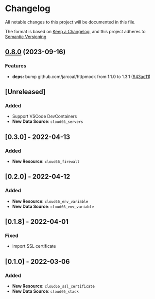 # Changelog

All notable changes to this project will be documented in this file.

The format is based on [Keep a Changelog](https://keepachangelog.com/en/1.0.0/),
and this project adheres to [Semantic Versioning](https://semver.org/spec/v2.0.0.html).

## [0.8.0](https://github.com/itsmechlark/terraform-provider-cloud66/compare/v0.7.2...v0.8.0) (2023-09-16)


### Features

* **deps:** bump github.com/jarcoal/httpmock from 1.1.0 to 1.3.1 ([943ac11](https://github.com/itsmechlark/terraform-provider-cloud66/commit/943ac113f683821de56248d1177cf2b5eb9ced96))

## [Unreleased]
### Added
- Support VSCode DevContainers
- **New Data Source**: `cloud66_servers`

## [0.3.0] - 2022-04-13
### Added
- **New Resource**: `cloud66_firewall`

## [0.2.0] - 2022-04-12
### Added
- **New Resource**: `cloud66_env_variable`
- **New Data Source**: `cloud66_env_variable`

## [0.1.8] - 2022-04-01
### Fixed
- Import SSL certificate

## [0.1.0] - 2022-03-06
### Added

- **New Resource**: `cloud66_ssl_certificate`
- **New Data Source**: `cloud66_stack`

